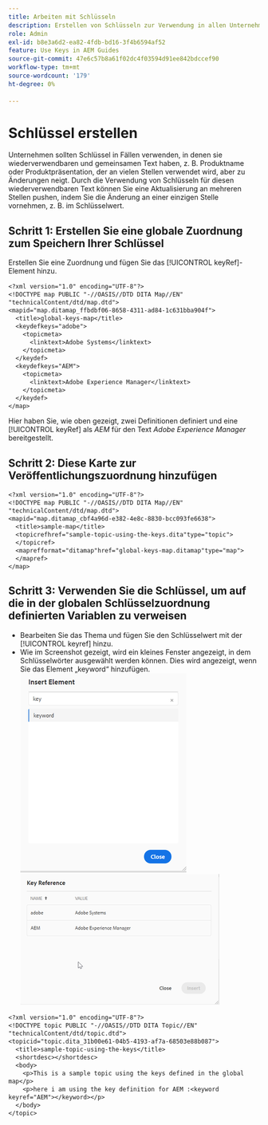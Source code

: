```yaml
---
title: Arbeiten mit Schlüsseln
description: Erstellen von Schlüsseln zur Verwendung in allen Unternehmensinhalten
role: Admin
exl-id: b8e3a6d2-ea82-4fdb-bd16-3f4b6594af52
feature: Use Keys in AEM Guides
source-git-commit: 47e6c57b8a61f02dc4f03594d91ee842bdccef90
workflow-type: tm+mt
source-wordcount: '179'
ht-degree: 0%

---
```


# Schlüssel erstellen

Unternehmen sollten Schlüssel in Fällen verwenden, in denen sie wiederverwendbaren und gemeinsamen Text haben, z. B. Produktname oder Produktpräsentation, der an vielen Stellen verwendet wird, aber zu Änderungen neigt. Durch die Verwendung von Schlüsseln für diesen wiederverwendbaren Text können Sie eine Aktualisierung an mehreren Stellen pushen, indem Sie die Änderung an einer einzigen Stelle vornehmen, z. B. im Schlüsselwert.

## Schritt 1: Erstellen Sie eine globale Zuordnung zum Speichern Ihrer Schlüssel

Erstellen Sie eine Zuordnung und fügen Sie das [!UICONTROL keyRef]-Element hinzu.

```
<?xml version="1.0" encoding="UTF-8"?>
<!DOCTYPE map PUBLIC "-//OASIS//DTD DITA Map//EN" "technicalContent/dtd/map.dtd">
<mapid="map.ditamap_ffbdbf06-8658-4311-ad84-1c631bba904f">
  <title>global-keys-map</title>
  <keydefkeys="adobe">
    <topicmeta>
      <linktext>Adobe Systems</linktext>
    </topicmeta>
  </keydef>
  <keydefkeys="AEM">
    <topicmeta>
      <linktext>Adobe Experience Manager</linktext>
    </topicmeta>
  </keydef>
</map>
```

Hier haben Sie, wie oben gezeigt, zwei Definitionen definiert und eine [!UICONTROL keyRef] als _AEM_ für den Text _Adobe Experience Manager_ bereitgestellt.

## Schritt 2: Diese Karte zur Veröffentlichungszuordnung hinzufügen

```
<?xml version="1.0" encoding="UTF-8"?>
<!DOCTYPE map PUBLIC "-//OASIS//DTD DITA Map//EN" "technicalContent/dtd/map.dtd">
<mapid="map.ditamap_cbf4a96d-e382-4e8c-8830-bcc093fe6638">
  <title>sample-map</title>
  <topicrefhref="sample-topic-using-the-keys.dita"type="topic">
  </topicref>
  <maprefformat="ditamap"href="global-keys-map.ditamap"type="map">
  </mapref>
</map>
```

## Schritt 3: Verwenden Sie die Schlüssel, um auf die in der globalen Schlüsselzuordnung definierten Variablen zu verweisen

+ Bearbeiten Sie das Thema und fügen Sie den Schlüsselwert mit der [!UICONTROL keyref] hinzu.
+ Wie im Screenshot gezeigt, wird ein kleines Fenster angezeigt, in dem Schlüsselwörter ausgewählt werden können. Dies wird angezeigt, wenn Sie das Element „keyword“ hinzufügen.
  ![Element einfügen](assets/insert_element.png)
  ![Schlüssel-REF](assets/key_ref.png)

```
<?xml version="1.0" encoding="UTF-8"?>
<!DOCTYPE topic PUBLIC "-//OASIS//DTD DITA Topic//EN" "technicalContent/dtd/topic.dtd">
<topicid="topic.dita_31b00e61-04b5-4193-af7a-68503e88b087">
  <title>sample-topic-using-the-keys</title>
  <shortdesc></shortdesc>
  <body>
    <p>This is a sample topic using the keys defined in the global map</p>
    <p>here i am using the key definition for AEM :<keyword keyref="AEM"></keyword></p>
  </body>
</topic>
```
